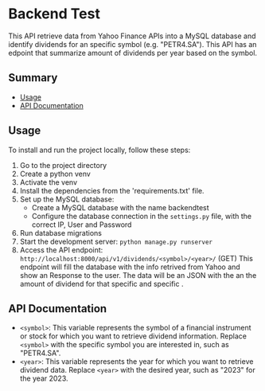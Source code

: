# Backend Test

This API retrieve data from Yahoo Finance APIs into a MySQL database and identify dividends for an specific symbol (e.g. "PETR4.SA"). This API has an edpoint that summarize amount of dividends per year based on the symbol.

## Summary

- [Usage](#usage)
- [API Documentation](#api-documentation)

## Usage

To install and run the project locally, follow these steps:

1. Go to the project directory
2. Create a python venv
3. Activate the venv
5. Install the dependencies from the 'requirements.txt' file.
6. Set up the MySQL database:
   - Create a MySQL database with the name backendtest
   - Configure the database connection in the `settings.py` file, with the correct IP, User and Password
7. Run database migrations
8. Start the development server: `python manage.py runserver`
3. Access the API endpoint: `http://localhost:8000/api/v1/dividends/<symbol>/<year>/` (GET)
   This endpoint will fill the database with the info retrived from Yahoo and show an Response to the user.
   The data will be an JSON with the <year> an the amount of dividend for that specific <symbol> and specific <year>.

## API Documentation

- `<symbol>`: This variable represents the symbol of a financial instrument or stock for which you want to retrieve dividend information. Replace `<symbol>` with the specific symbol you are interested in, such as "PETR4.SA".
- `<year>`: This variable represents the year for which you want to retrieve dividend data. Replace `<year>` with the desired year, such as "2023" for the year 2023.
